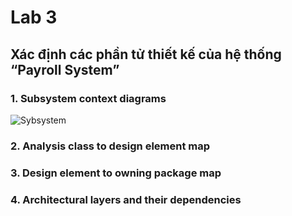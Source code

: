 # Lab 3
##  Xác định các phần tử thiết kế của hệ thống “Payroll System”
### 1. Subsystem context diagrams
![Sybsystem](https://www.planttext.com/api/plantuml/png/n9DBQiCm48RtFiNWbLCIqxK98QHfePjIo0baUTAAw64q8rfJUh8kUgHUeVA3aDYXa5Mra1_p_wFlj-IVh-yriV0SZ4uIEYWBtX4c2SIXBAFV2udmk17si6k8qS17L-i7Us5fZ_uXs8eo8QKBbf-2AT4Ni6ElxCiSX6dV5h1reTGuxqr2id9sAnXZ8Swp0ZREQHIsQ__P4qWjYE1ayUMIGadzVUtTUxDQ_GFGisYyq_hEMMwlw2ENF3wCa2AcHABeCMWvcqtRtPjQkmPnaCHcSLOypXRgAdBHfGu3q8KT6bOVswO95elLsJONa8PeIplvQQ4LZebRSK_Nww-KZ-kjvpnIT2WwXgcWRDBJ77-lTVm6aDtc-SrimfZda-pTsOzdWk1DyMkQ96kqLVkJ_0800F__0m00)
### 2. Analysis class to design element map
### 3. Design element to owning package map
### 4. Architectural layers and their dependencies

